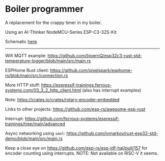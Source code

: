 # Boiler programmer

A replacement for the crappy timer in my boiler.

Using an AI-Thinker NodeMCU-Series ESP-C3-32S-Kit

Schematic
[here](https://docs.ai-thinker.com/_media/esp32/docs/esp-c3-32s-kit-v1.0_specification.pdf).

---

Wifi MQTT example:
<https://github.com/bjoernQ/esp32c3-rust-std-temperature-logger/blob/main/src/main.rs>

ESPHome Rust client: <https://github.com/pixelspark/esphome-rs/blob/main/src/connection.rs>

More HTTP stuff: <https://espressif-trainings.ferrous-systems.com/03_3_2_http_client.html> (also has
interrupt examples)

Note: <https://crates.io/crates/rotary-encoder-embedded>

Links to other projects: <https://github.com/esp-rs/awesome-esp-rust>

Interrupt: <https://github.com/ferrous-systems/espressif-trainings/tree/main/advanced>

Async networking using `smol`:
<https://github.com/ivmarkov/rust-esp32-std-demo/blob/main/src/main.rs>

Keep a close eye on <https://github.com/esp-rs/esp-idf-hal/pull/157> for encoder counting using
interrupts. NOTE: Not available on RISC-V it seems.
